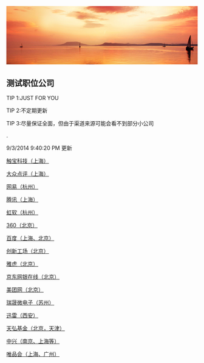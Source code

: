 ![](images/head.jpg)

## 测试职位公司 ##

TIP 1:JUST FOR YOU

TIP 2:不定期更新

TIP 3:尽量保证全面，但由于渠道来源可能会看不到部分小公司



.

9/3/2014 9:40:20 PM 更新

[触宝科技（上海）](http://www.chubao.cn/jobs/jobs.html)

[大众点评（上海）](http://campus.dianping.com/#!/fresh/position)

[网易（杭州）](http://campus.163.com/queryPosition.do?rms=0)

[腾讯（上海）](http://join.qq.com/post.php?zwl=27)

[虹软（杭州）](http://job.arcsoft.com.cn/)

[360（北京）](http://campus.360.cn/2015/grad.html)

[百度（上海、北京）](http://talent.baidu.com/baidu/web/templet1000/index/corpwebPosition1000baidu!getPostListByConditionBaidu?pc.currentPage=2&pc.rowSize=10&releaseTime=0&keyWord=&positionType=0&trademark=1&workPlaceCode=0%2F4%2F10%2F11&positionName=&recruitType=1&brandCode=1&searchType=1&workPlaceNameV=&positionTypeV=0&keyWordV=)

[创新工场（北京）](http://www.chuangxin.com/recruit/campus/4879.html)

[雅虎（北京）](http://yahoo.51campus.com.cn/CampusApply/jobs5.html)

[京东网银在线（北京）](http://special.zhaopin.com/bj/campus/2014/bj/wyzx082285/joblist.htm)

[美团网（北京）](http://campus.meituan.com/index/jobs/5)

[瑞晟微电子（苏州）](http://www.realsil.com.cn/Employment/CampusRecruitment/Positions/tabid/144/language/zh-CN/Default.aspx)

[迅雷（西安）](http://campus.xunlei.com/)

[天弘基金（北京，天津）](http://thfund.zhiye.com/zpdetail/350002718?r=&p=1^10&c=&d=&k=)

[中兴（南京、上海等）](http://job.zte.com.cn/News/zpdt/201408/t20140815_426384.html)

[唯品会（上海、广州）](http://campus.chinahr.com/2014/pages/vip/jobs.asp)
